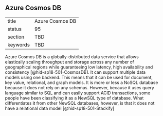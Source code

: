 ## Azure Cosmos DB


|          |                 |
| -------- | --------------- |
| title    | Azure Cosmos DB |
| status   | 95              |
| section  | TBD             |
| keywords | TBD             |




Azure Cosmos DB is a globally-distributed data service that allows
elastically scaling throughput and storage across any number of
geographical regions while guaranteeing low latency, high availability
and consistency [@hid-sp18-501-CosmosDB]. It can support multiple data
models using one backend. This means that it can be used for document,
key value, relational, and graph models. It is more or less a NoSQL
database because it does not rely on any schemas. However, because it
uses query language similar to SQL and can easily support ACID
transactions, some people have been classifying it as a NewSQL type of
database. What differentiates it from other NewSQL databases, however,
is that it does not have a relational data
model [@hid-sp18-501-Stackify]
